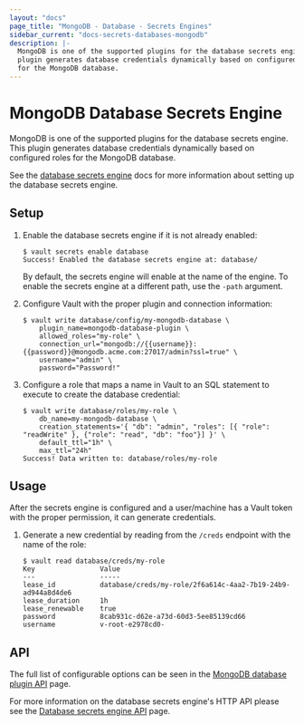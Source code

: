 ```yaml
---
layout: "docs"
page_title: "MongoDB - Database - Secrets Engines"
sidebar_current: "docs-secrets-databases-mongodb"
description: |-
  MongoDB is one of the supported plugins for the database secrets engine. This
  plugin generates database credentials dynamically based on configured roles
  for the MongoDB database.
---
```


# MongoDB Database Secrets Engine

MongoDB is one of the supported plugins for the database secrets engine. This
plugin generates database credentials dynamically based on configured roles for
the MongoDB database.

See the [database secrets engine](/docs/secrets/databases/index.html) docs for
more information about setting up the database secrets engine.

## Setup

1. Enable the database secrets engine if it is not already enabled:

    ```text
    $ vault secrets enable database
    Success! Enabled the database secrets engine at: database/
    ```

    By default, the secrets engine will enable at the name of the engine. To
    enable the secrets engine at a different path, use the `-path` argument.

1. Configure Vault with the proper plugin and connection information:

    ```text
    $ vault write database/config/my-mongodb-database \
        plugin_name=mongodb-database-plugin \
        allowed_roles="my-role" \
        connection_url="mongodb://{{username}}:{{password}}@mongodb.acme.com:27017/admin?ssl=true" \
        username="admin" \
        password="Password!"
    ```

1. Configure a role that maps a name in Vault to an SQL statement to execute to
create the database credential:

    ```text
    $ vault write database/roles/my-role \
        db_name=my-mongodb-database \
        creation_statements='{ "db": "admin", "roles": [{ "role": "readWrite" }, {"role": "read", "db": "foo"}] }' \
        default_ttl="1h" \
        max_ttl="24h"
    Success! Data written to: database/roles/my-role
    ```

## Usage

After the secrets engine is configured and a user/machine has a Vault token with
the proper permission, it can generate credentials.

1. Generate a new credential by reading from the `/creds` endpoint with the name
of the role:

    ```text
    $ vault read database/creds/my-role
    Key                Value
    ---                -----
    lease_id           database/creds/my-role/2f6a614c-4aa2-7b19-24b9-ad944a8d4de6
    lease_duration     1h
    lease_renewable    true
    password           8cab931c-d62e-a73d-60d3-5ee85139cd66
    username           v-root-e2978cd0-
    ```

## API

The full list of configurable options can be seen in the [MongoDB database
plugin API](/api/secret/databases/mongodb.html) page.

For more information on the database secrets engine's HTTP API please see the
[Database secrets engine API](/api/secret/databases/index.html) page.

